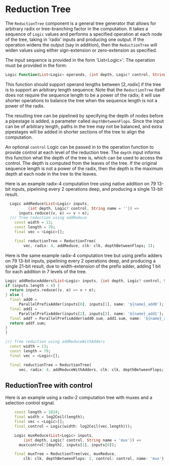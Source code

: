 # Reduction Tree

The `ReductionTree` component is a general tree generator that allows for arbitrary radix or tree-branching factor in the computation.  It takes a sequence of `Logic` values and performs a specified operation at each node of the tree, taking in 'radix' inputs and producing one output.  If the operation widens the output (say in addition), then the `ReductionTree` will widen values using either sign-extension or zero-extension as specified.

The input sequence is provided in the form 'List\<Logic\>'.  The operation must be provided in the form:

 ```dart
 Logic Function(List<Logic> operands, {int depth, Logic? control, String name})
 ```

 This function should support operand lengths between $[2,radix]$ if the tree is to support an arbitrary length sequence: Note that the `ReductionTree` itself does not require the sequence length to be a power of the radix; it will use shorter operations to balance the tree when the sequence length is not a power of the radix.

The resulting tree can be pipelined by specifying the depth of nodes before a pipestage is added, a parameter called `depthBetweenFlops`.  Since the input can be of arbitrary length, paths in the tree may not be balanced, and extra pipestages will be added in shorter sections of the tree to align the computation.

An optional `control` Logic can be passed in to the operation function to provide control at each level of the reduction tree. The `depth` input informs this function what the depth of the tree is, which can be used to access the control.  The depth is computed from the leaves of the tree.  If the original sequence length is not a power of the radix, then the depth is the maximum depth at each node in the tree to the leaves.

Here is an example radix-4 computation tree using native addition on 79 13-bit inputs, pipelining every 2 operations deep, and producing a single 13-bit result.

```dart
  Logic addReduce(List<Logic> inputs,
          {int depth, Logic? control, String name = ''}) =>
      inputs.reduce((v, e) => v + e);
  /// Tree reduction using addReduce
    const width = 13;
    const length = 79;
    final vec = <Logic>[];

    final reductionTree = ReductionTree(
        vec, radix: 4, addReduce, clk: clk, depthBetweenFlops; 2);
  ```

Here is the same example radix-4 computation tree but using prefix adders on 79 13-bit inputs, pipelining every 2 operations deep, and producing a single 21-bit result, due to width-extension of the prefix adder, adding 1 bit for each addition in 7 levels of the tree.

  ```dart
Logic addReduceAdders(List<Logic> inputs, {int depth, Logic? control, String name = 'prefix'}) {
  if (inputs.length < 4) {
    return inputs.reduce((v, e) => v + e);
  } else {
    final add0 =
        ParallelPrefixAdder(inputs[0], inputs[1], name: '${name}_add0');
    final add1 =
        ParallelPrefixAdder(inputs[2], inputs[3], name: '${name}_add1');
    final addf = ParallelPrefixAdder(add0.sum, add1.sum, name: '${name}_addf');
    return addf.sum;
  }
}

  /// Tree reduction using addReduceWithAdders
    const width = 13;
    const length = 79;
    final vec = <Logic>[];

    final reductionTree = ReductionTree(
        vec, radix: 4, addReduceWithAdders, clk: clk, depthBetweenFlops; 2, signExtend: true);
  ```

## ReductionTree with control  

  Here is an example using a radix-2 computation tree with muxes and a selection control signal.

```dart
    const length = 1024;
    final width = log2Ceil(length);
    final vec = <Logic>[];
    final control = Logic(width: log2Ceil(vec.length)));

    Logic muxReduce(List<Logic> inputs,
        {int depth, Logic? control, String name = 'mux'}) =>
      mux(control![depth], inputs[1], inputs[0]);

    final muxTree = ReductionTree(vec, muxReduce,
        clk: clk, depthBetweenFlops: 2, control: control, name: 'mux');
```
